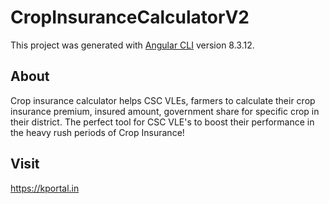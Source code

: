 # CropInsuranceCalculatorV2

This project was generated with [Angular CLI](https://github.com/angular/angular-cli) version 8.3.12.

## About

Crop insurance calculator helps CSC VLEs, farmers to calculate their crop insurance premium, insured amount, government share for specific crop in their district. The perfect tool for CSC VLE's to boost their performance in the heavy rush periods of Crop Insurance!

## Visit

https://kportal.in
